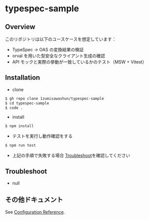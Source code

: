 # typespec-sample

## Overview

このリポジトリは以下のユースケースを想定しています：

- TypeSpec → OAS の変換結果の検証
- orval を用いた型安全なクライアント生成の確認
- API モックと実際の挙動が一致しているかのテスト（MSW + Vitest）

## Installation

- clone

```bash
$ gh repo clone 1zumisawashun/typespec-sample
$ cd typespec-sample
$ code .
```

- install

```bash
$ npm install
```

- テストを実行し動作確認をする

```bash
$ npm run test
```

- 上記の手順で失敗する場合 [Troubleshoot](#Troubleshoot)を確認してください

## Troubleshoot

- null

## その他ドキュメント

See [Configuration Reference](https://typespec.io/).
